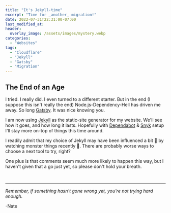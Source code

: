 ```yaml
---
title: "It's Jekyll-time"
excerpt: "Time for _another_ migration!"
date: 2022-07-31T22:31:00-07:00
last_modified_at:
header:
  overlay_image: /assets/images/mystery.webp
categories:
  - "Websites"
tags:
  - "Cloudflare"
  - "Jekyll"
  - "Gatsby"
  - "Migration"
---
```


## The End of an Age

I tried. I really did. I even turned to a different starter. But in the end (I suppose this isn't really the end) Node.js-Dependency-Hell has driven me away. So long [Gatsby](https://www.gatsbyjs.com/). It was nice knowing you. 

I am now using [Jekyll](https://jekyllrb.com/) as the static-site generator for my website. We'll see how it goes, and how long it lasts. Hopefully with [Dependabot](https://docs.github.com/en/code-security/dependabot/dependabot-alerts/about-dependabot-alerts) & [Snyk](https://snyk.io/) setup I'll stay more on-top of things this time around.

I readily admit that my choice of Jekyll may have been influenced a bit 🤏 by watching monster things recently 👾. There are probably worse ways to choose a next tool to try, right? 

One plus is that comments seem much more likely to happen this way, but I haven't given that a go just yet, so please don't hold your breath.


<br />

___

_Remember, if something hasn't gone wrong yet, you're not trying hard enough._

-Nate
